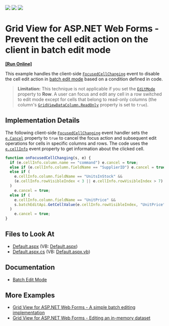 <!-- default badges list -->
![](https://img.shields.io/endpoint?url=https://codecentral.devexpress.com/api/v1/VersionRange/134059439/21.2.4%2B)
[![](https://img.shields.io/badge/Open_in_DevExpress_Support_Center-FF7200?style=flat-square&logo=DevExpress&logoColor=white)](https://supportcenter.devexpress.com/ticket/details/T496531)
[![](https://img.shields.io/badge/📖_How_to_use_DevExpress_Examples-e9f6fc?style=flat-square)](https://docs.devexpress.com/GeneralInformation/403183)
<!-- default badges end -->
# Grid View for ASP.NET Web Forms - Prevent the cell edit action on the client in batch edit mode
<!-- run online -->
**[[Run Online]](https://codecentral.devexpress.com/134059439/)**
<!-- run online end -->

This example handles the client-side [`FocusedCellChanging`](https://docs.devexpress.com/AspNet/js-ASPxClientGridView.FocusedCellChanging) event to disable the cell edit action in [batch edit mode](https://docs.devexpress.com/AspNet/16443/components/grid-view/concepts/edit-data/batch-edit-mode) based on a condition defined in code.


> **Limitation:** This technique is not applicable if you set the [`EditMode`](https://docs.devexpress.com/AspNet/DevExpress.Web.GridViewBatchEditSettings.EditMode) property to **Row**. A user can focus and edit any cell in a row switched to edit mode except for cells that belong to read-only columns (the column's [`GridViewDataColumn.ReadOnly`](https://docs.devexpress.com/AspNet/DevExpress.Web.GridViewDataColumn.ReadOnly) property is set to `true`).

## Implementation Details

The following client-side [`FocusedCellChanging`](https://docs.devexpress.com/AspNet/js-ASPxClientGridView.FocusedCellChanging) event handler sets the [`e.Cancel`](https://docs.devexpress.com/AspNet/js-ASPxClientCancelEventArgs.cancel) property to `true` to cancel the focus action and subsequent edit operations for cells in specific columns and rows. The code uses the [`e.cellInfo`](https://docs.devexpress.com/AspNet/js-ASPxClientGridViewFocusedCellChangingEventArgs.cellInfo) event property to get information about the clicked cell.

```js
function onFocusedCellChanging(s, e) {
  if (e.cellInfo.column.name == "command") e.cancel = true;
  else if (e.cellInfo.column.fieldName == "SupplierID") e.cancel = true;
  else if (
    e.cellInfo.column.fieldName == "UnitsInStock" &&
    (e.cellInfo.rowVisibleIndex < 3 || e.cellInfo.rowVisibleIndex > 7)
  )
    e.cancel = true;
  else if (
    e.cellInfo.column.fieldName == "UnitPrice" &&
    s.batchEditApi.GetCellValue(e.cellInfo.rowVisibleIndex, "UnitPrice") > 22
  )
    e.cancel = true;
}
```

## Files to Look At

- [Default.aspx](./CS/Default.aspx) (VB: [Default.aspx](./VB/Default.aspx))
- [Default.aspx.cs](./CS/Default.aspx.cs) (VB: [Default.aspx.vb](./VB/Default.aspx.vb))

## Documentation

- [Batch Edit Mode](https://docs.devexpress.com/AspNet/16443/components/grid-view/concepts/edit-data/batch-edit-mode)

## More Examples

- [Grid View for ASP.NET Web Forms - A simple batch editing implementation](https://github.com/DevExpress-Examples/aspxgridview-simple-batch-editing-implementation)
- [Grid View for ASP.NET Web Forms - Editing an in-memory dataset](https://github.com/DevExpress-Examples/aspxgridview-edit-in-memory-dataset)
